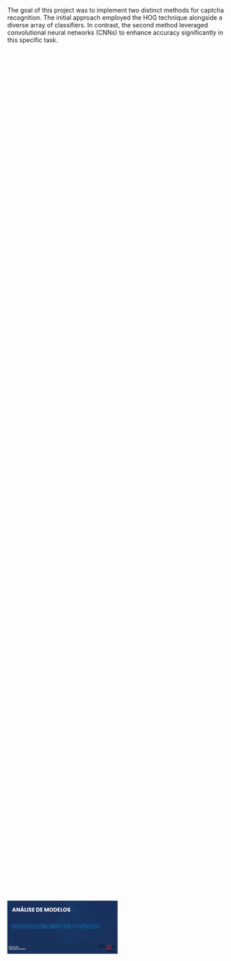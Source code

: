 The goal of this project was to implement two distinct methods for captcha recognition. The initial approach employed the HOG technique alongside a diverse array of classifiers. In contrast, the second method leveraged convolutional neural networks (CNNs) to enhance accuracy significantly in this specific task. 

<style>
  .container {
    display: flex;
    justify-content: center;
    align-items: center;
    height: 100vh; /* Ajuste conforme necessário para o tamanho desejado do contêiner */
  }
</style>

<div class="container">
  <a href="https://reconhecimento-de-captcha.my.canva.site" target="_blank">
    <img src="Report/Image.png" style="max-width: 50%; height: auto;" alt="Descrição da imagem">
  </a>
</div>